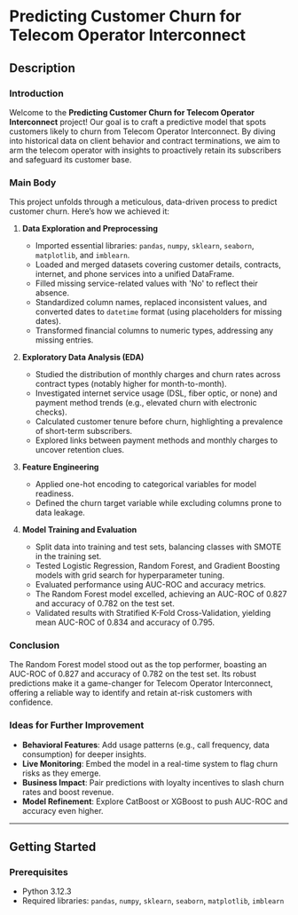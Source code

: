 # Predicting Customer Churn for Telecom Operator Interconnect

## Description

### Introduction
Welcome to the **Predicting Customer Churn for Telecom Operator Interconnect** project! Our goal is to craft a predictive model that spots customers likely to churn from Telecom Operator Interconnect. By diving into historical data on client behavior and contract terminations, we aim to arm the telecom operator with insights to proactively retain its subscribers and safeguard its customer base.

### Main Body
This project unfolds through a meticulous, data-driven process to predict customer churn. Here’s how we achieved it:

1. **Data Exploration and Preprocessing**  
   - Imported essential libraries: `pandas`, `numpy`, `sklearn`, `seaborn`, `matplotlib`, and `imblearn`.  
   - Loaded and merged datasets covering customer details, contracts, internet, and phone services into a unified DataFrame.  
   - Filled missing service-related values with 'No' to reflect their absence.  
   - Standardized column names, replaced inconsistent values, and converted dates to `datetime` format (using placeholders for missing dates).  
   - Transformed financial columns to numeric types, addressing any missing entries.  

2. **Exploratory Data Analysis (EDA)**  
   - Studied the distribution of monthly charges and churn rates across contract types (notably higher for month-to-month).  
   - Investigated internet service usage (DSL, fiber optic, or none) and payment method trends (e.g., elevated churn with electronic checks).  
   - Calculated customer tenure before churn, highlighting a prevalence of short-term subscribers.  
   - Explored links between payment methods and monthly charges to uncover retention clues.  

3. **Feature Engineering**  
   - Applied one-hot encoding to categorical variables for model readiness.  
   - Defined the churn target variable while excluding columns prone to data leakage.  

4. **Model Training and Evaluation**  
   - Split data into training and test sets, balancing classes with SMOTE in the training set.  
   - Tested Logistic Regression, Random Forest, and Gradient Boosting models with grid search for hyperparameter tuning.  
   - Evaluated performance using AUC-ROC and accuracy metrics.  
   - The Random Forest model excelled, achieving an AUC-ROC of 0.827 and accuracy of 0.782 on the test set.  
   - Validated results with Stratified K-Fold Cross-Validation, yielding mean AUC-ROC of 0.834 and accuracy of 0.795.  

### Conclusion
The Random Forest model stood out as the top performer, boasting an AUC-ROC of 0.827 and accuracy of 0.782 on the test set. Its robust predictions make it a game-changer for Telecom Operator Interconnect, offering a reliable way to identify and retain at-risk customers with confidence.

### Ideas for Further Improvement
- **Behavioral Features**: Add usage patterns (e.g., call frequency, data consumption) for deeper insights.  
- **Live Monitoring**: Embed the model in a real-time system to flag churn risks as they emerge.  
- **Business Impact**: Pair predictions with loyalty incentives to slash churn rates and boost revenue.  
- **Model Refinement**: Explore CatBoost or XGBoost to push AUC-ROC and accuracy even higher.  

---

## Getting Started

### Prerequisites
- Python 3.12.3  
- Required libraries: `pandas`, `numpy`, `sklearn`, `seaborn`, `matplotlib`, `imblearn`  

